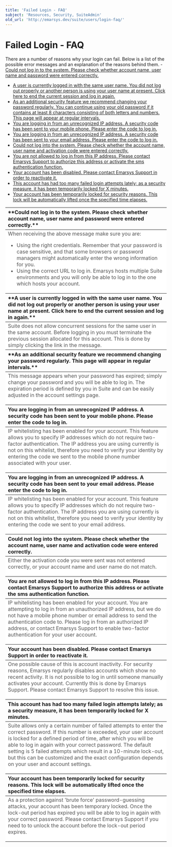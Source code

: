 ```yaml
---
title: 'Failed Login - FAQ'
subject: 'Resources, Security, SuiteAdmin'
old_url: 'http://emarsys.dev/suite/users/login-faq/'
---
```


Failed Login - FAQ
==================

 There are a number of reasons why your login can fail. Below is a list of the possible error messages and an explanation of the reasons behind them. - [Could not log in to the system. Please check whether account name, user name and password were entered correctly.](#generic1)
- [A user is currently logged in with the same user name. You did not log out properly or another person is using your user name at present. Click here to end the current session and log in again.](#concurrent)
- [As an additional security feature we recommend changing your password regularly. You can continue using your old password if it contains at least 8 characters consisting of both letters and numbers. This page will appear at regular intervals.](#password)
- [You are logging in from an unrecognized IP address. A security code has been sent to your mobile phone. Please enter the code to log in.](#sms)
- [You are logging in from an unrecognized IP address. A security code has been sent to your email address. Please enter the code to log in.](#email)
- [Could not log into the system. Please check whether the account name, user name and activation code were entered correctly.](#generic2)
- [You are not allowed to log in from this IP address. Please contact Emarsys Support to authorize this address or activate the sms authentication function.](#ip)
- [Your account has been disabled. Please contact Emarsys Support in order to reactivate it.](#disabled)
- [This account has had too many failed login attempts lately; as a security measure, it has been temporarily locked for X minutes.](#locked1)
- [Your account has been temporarily locked for security reasons. This lock will be automatically lifted once the specified time elapses.](#locked2)<a name="generic1"></a>
 
<table border="0" cellpadding="1" class="wikitable" style="width: 100%; border-width: 0px; border-style: solid;"><thead><tr><th style="text-align: left;">**Could not log in to the system. Please check whether account name, user name and password were entered correctly.**</th> </tr></thead><tbody><tr><td style="text-align: left; border-color: #fff; background-color: #fff; color: #555555;">When receiving the above message make sure you are:

- Using the right credentials. Remember that your password is case sensitive, and that some browsers or password managers might automatically enter the wrong information for you.
- Using the correct URL to log in. Emarsys hosts multiple Suite environments and you will only be able to log in to the one which hosts your account.<a name="concurrent"></a>
 
</td> </tr></tbody><thead><tr><th style="text-align: left;">**A user is currently logged in with the same user name. You did not log out properly or another person is using your user name at present. Click here to end the current session and log in again.**</th> </tr></thead><tbody><tr><td style="text-align: left; border-color: #fff; background-color: #fff; color: #555555;">Suite does not allow concurrent sessions for the same user in the same account. Before logging in you must terminate the previous session allocated for this account. This is done by simply clicking the link in the message.<a name="password"></a>

 </td> </tr></tbody><thead><tr><th style="text-align: left;">**As an additional security feature we recommend changing your password regularly. This page will appear in regular intervals.**</th> </tr></thead><tbody><tr><td style="text-align: left; border-color: #fff; background-color: #fff; color: #555555;">This message appears when your password has expired; simply change your password and you will be able to log in. The expiration period is defined by you in Suite and can be easily adjusted in the account settings page.

 <a name="sms"></a></td> </tr></tbody><thead><tr><th style="text-align: left;">**You are logging in from an unrecognized IP address. A security code has been sent to your mobile phone. Please enter the code to log in.**</th> </tr></thead><tbody><tr><td style="text-align: left; border-color: #fff; background-color: #fff; color: #555555;">IP whitelisting has been enabled for your account. This feature allows you to specify IP addresses which do not require two-factor authentication. The IP address you are using currently is not on this whitelist, therefore you need to verify your identity by entering the code we sent to the mobile phone number associated with your user.

 <a name="email"></a></td> </tr></tbody><thead><tr><th style="text-align: left;">**You are logging in from an unrecognized IP address. A security code has been sent to your email address. Please enter the code to log in.**</th> </tr></thead><tbody><tr><td style="text-align: left; border-color: #fff; background-color: #fff; color: #555555;">IP whitelisting has been enabled for your account. This feature allows you to specify IP addresses which do not require two-factor authentication. The IP address you are using currently is not on this whitelist, therefore you need to verify your identity by entering the code we sent to your email address.

 <a name="generic2"></a></td> </tr></tbody><thead><tr><th style="text-align: left;">**Could not log into the system. Please check whether the account name, user name and activation code were entered correctly.**</th> </tr></thead><tbody><tr><td style="text-align: left; border-color: #fff; background-color: #fff; color: #555555;">Either the activation code you were sent was not entered correctly, or your account name and user name do not match.

 <a name="ip"></a></td> </tr></tbody><thead><tr><th style="text-align: left;">**You are not allowed to log in from this IP address. Please contact Emarsys Support to authorize this address or activate the sms authentication function.**</th> </tr></thead><tbody><tr><td style="text-align: left; border-color: #fff; background-color: #fff; color: #555555;">IP whitelisting has been enabled for your account. You are attempting to log in from an unauthorized IP address, but we do not have a mobile phone number or email address to send the authentication code to. Please log in from an authorized IP address, or contact Emarsys Support to enable two-factor authentication for your user account.

 <a name="disabled"></a></td> </tr></tbody><thead><tr><th style="text-align: left;">**Your account has been disabled. Please contact Emarsys Support in order to reactivate it.**</th> </tr></thead><tbody><tr><td style="text-align: left; border-color: #fff; background-color: #fff; color: #555555;">One possible cause of this is account inactivity. For security reasons, Emarsys regularly disables accounts which show no recent activity. It is not possible to log in until someone manually activates your account. Currently this is done by Emarsys Support. Please contact Emarsys Support to resolve this issue.

 <a name="locked1"></a></td> </tr></tbody><thead><tr><th style="text-align: left;">**This account has had too many failed login attempts lately; as a security measure, it has been temporarily locked for X minutes.**</th> </tr></thead><tbody><tr><td style="text-align: left; border-color: #fff; background-color: #fff; color: #555555;">Suite allows only a certain number of failed attempts to enter the correct password. If this number is exceeded, your user account is locked for a defined period of time, after which you will be able to log in again with your correct password. The default setting is 5 failed attempts which result in a 10-minute lock-out, but this can be customized and the exact configuration depends on your user and account settings.

 <a name="locked2"></a></td> </tr></tbody><thead><tr><th style="text-align: left;">**Your account has been temporarily locked for security reasons. This lock will be automatically lifted once the specified time elapses.**</th> </tr></thead><tbody><tr><td style="text-align: left; border-color: #fff; background-color: #fff; color: #555555;">As a protection against 'brute force' password-guessing attacks, your account has been temporary locked. Once the lock-out period has expired you will be able to log in again with your correct password. Please contact Emarsys Support if you need to to unlock the account before the lock-out period expires.

 </td></tr></tbody></table>